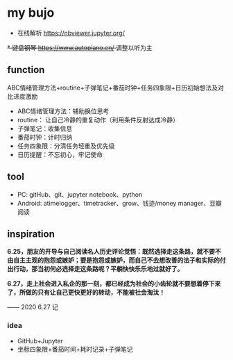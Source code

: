# my bujo

* 在线解析 https://nbviewer.jupyter.org/

<s> * 键盘钢琴 https://www.autopiano.cn/ </s> 调整以听为主

## function

ABC情绪管理方法+routine+子弹笔记+番茄时钟+任务四象限+日历初始想法及对比进度激励


* ABC情绪管理方法：辅助换位思考
* routine： 让自己冷静的重复动作（利用条件反射达成冷静）
* 子弹笔记：收集信息
* 番茄时钟：计时归纳
* 任务四象限：分清任务轻重及优先级
* 日历提醒：不忘初心，牢记使命

## tool

* PC: gitHub、git、jupyter notebook、python
* Android: atimelogger、timetracker、grow、钱迹/money manager、豆瓣阅读

## inspiration

**6.25，朋友的开导与自己阅读名人历史评论觉悟：既然选择走这条路，就不要不由自主主观的抱怨或嫉妒；要是抱怨或嫉妒，而自己不去想改善的法子和实际的付出行动，那当初何必选择走这条路呢？平躺快快乐乐地过就好了。**

**6.27，走上社会进入私企的那一刻，都已经成为社会的小齿轮就不要想着停下来了，所做的只有让自己更快更好的转动，不能被社会淘汰！**

—— 2020 6.27 记

### idea

* GitHub+Jupyter
* 坐标四象限+番茄时间+耗时记录+子弹笔记
